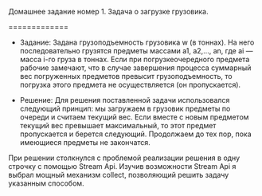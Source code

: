 Домашнее задание номер 1.
Задача о загрузке грузовика.

=============
* Задание:
Задана грузоподъемность грузовика w (в тоннах). На него последовательно грузятся предметы массами a1, a2,..., an, где ai — масса i-го груза в тоннах. Если при погрузкеочередного предмета рабочие замечают, что в случае завершения процесса суммарный вес погруженных предметов превысит грузоподъемность, то погрузка этого предмета не осуществляется (он пропускается).

* Решение:
Для решения поставленной задачи использовался следующий принцип: мы загружаем в грузовик предметы по очереди и считаем текущий вес. Если вместе с новым предметом текущий вес превышает максимальный, то этот предмет пропускается и берется следующий. Продолжаем до тех пор, пока имеющиеся предметы не закончатся.

При решении столкнулся с проблемой реализации решения в одну строчку с помощью Stream Api. Изучив возможности Stream Api я выбрал мощный механизм collect, позволяющий решить задачу указанным способом.